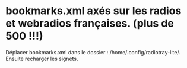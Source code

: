 # bookmarks.xml axés sur les radios et webradios françaises. (plus de 500 !!!)

Déplacer bookmarks.xml dans le dossier : /home/.config/radiotray-lite/. Ensuite recharger les signets.
